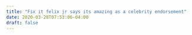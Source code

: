 ```yaml
---
title: "Fix it felix jr says its amazing as a celebrity endorsement"
date: 2020-03-28T07:53:06-04:00
draft: false
---
```

